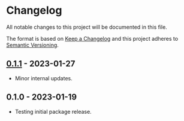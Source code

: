 # Changelog

All notable changes to this project will be documented in this file.

The format is based on [Keep a Changelog](https://keepachangelog.com/en/1.0.0/)
and this project adheres to [Semantic Versioning](https://semver.org/spec/v2.0.0.html).

## [0.1.1] - 2023-01-27

- Minor internal updates.

## 0.1.0 - 2023-01-19

- Testing initial package release.

[0.1.1]: https://github.com/Automattic/jetpack-mu-wpcom/compare/v0.1.0...v0.1.1
